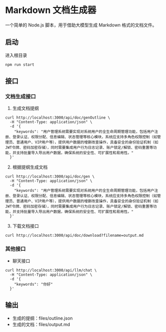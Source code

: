 # Markdown 文档生成器

一个简单的 Node.js 脚本，用于借助大模型生成 Markdown 格式的文档文件。

## 启动

进入根目录

```shell
npm run start
```

## 接口

### 文档生成接口

1. 生成文档提纲

```shell
curl http://localhost:3000/api/doc/genOutline \
  -H "Content-Type: application/json" \
  -d '{
    "keywords": "用户管理系统需要实现对系统用户的全生命周期管理功能，包括用户注册、登录认证、权限分配、信息编辑、状态管理等核心模块，系统应支持多角色权限控制（如管理员、普通用户、VIP用户等），提供用户数据的增删改查操作，具备安全的身份验证机制（如JWT令牌、密码加密存储），同时需要集成用户行为日志记录、账户锁定/解锁、密码重置等功能，并支持批量导入导出用户数据，确保系统的安全性、可扩展性和易用性。"
  }'
```

2. 根据提纲生成文档

```shell
curl http://localhost:3000/api/doc/gen \
  -H "Content-Type: application/json" \
  -d '{
    "keywords": "用户管理系统需要实现对系统用户的全生命周期管理功能，包括用户注册、登录认证、权限分配、信息编辑、状态管理等核心模块，系统应支持多角色权限控制（如管理员、普通用户、VIP用户等），提供用户数据的增删改查操作，具备安全的身份验证机制（如JWT令牌、密码加密存储），同时需要集成用户行为日志记录、账户锁定/解锁、密码重置等功能，并支持批量导入导出用户数据，确保系统的安全性、可扩展性和易用性。"
  }'
```

3. 下载文档接口

```shell
curl http://localhost:3000/api/doc/download?filename=output.md
```


### 其他接口

- 聊天接口

```shell
curl http://localhost:3000/api/llm/chat \
  -H "Content-Type: application/json" \
  -d '{
    "keywords": "你好"
  }'
```

## 输出

- 生成的提纲：files/outline.json
- 生成的文档：files/output.md